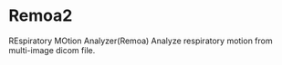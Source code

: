 # Remoa2
REspiratory MOtion Analyzer(Remoa)
Analyze respiratory motion from multi-image dicom file.
